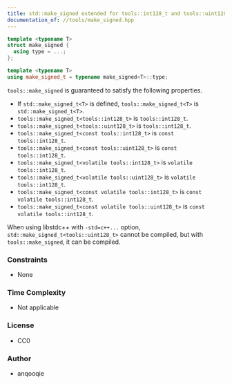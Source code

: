 ```yaml
---
title: std::make_signed extended for tools::int128_t and tools::uint128_t
documentation_of: //tools/make_signed.hpp
---
```


```cpp
template <typename T>
struct make_signed {
  using type = ...;
};

template <typename T>
using make_signed_t = typename make_signed<T>::type;
```

`tools::make_signed` is guaranteed to satisfy the following properties.

- If `std::make_signed_t<T>` is defined, `tools::make_signed_t<T>` is `std::make_signed_t<T>`.
- `tools::make_signed_t<tools::int128_t>` is `tools::int128_t`.
- `tools::make_signed_t<tools::uint128_t>` is `tools::int128_t`.
- `tools::make_signed_t<const tools::int128_t>` is `const tools::int128_t`.
- `tools::make_signed_t<const tools::uint128_t>` is `const tools::int128_t`.
- `tools::make_signed_t<volatile tools::int128_t>` is `volatile tools::int128_t`.
- `tools::make_signed_t<volatile tools::uint128_t>` is `volatile tools::int128_t`.
- `tools::make_signed_t<const volatile tools::int128_t>` is `const volatile tools::int128_t`.
- `tools::make_signed_t<const volatile tools::uint128_t>` is `const volatile tools::int128_t`.

When using libstdc++ with `-std=c++...` option, `std::make_signed_t<tools::uint128_t>` cannot be compiled, but with `tools::make_signed`, it can be compiled.

### Constraints
- None

### Time Complexity
- Not applicable

### License
- CC0

### Author
- anqooqie
